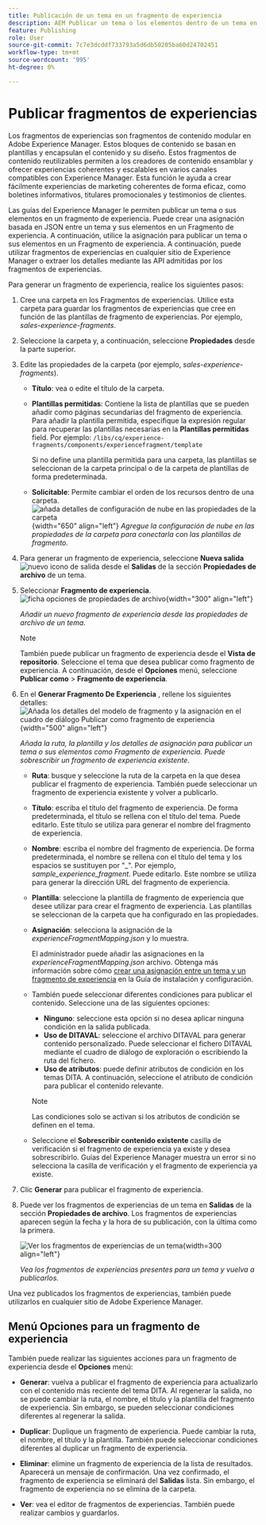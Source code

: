```yaml
---
title: Publicación de un tema en un fragmento de experiencia
description: AEM Publicar un tema o los elementos dentro de un tema en un Fragmento de experiencia en Guías de.  Obtenga información sobre cómo ver los fragmentos de experiencias presentes para un tema y volver a publicarlos.
feature: Publishing
role: User
source-git-commit: 7c7e3dcddf733793a5d6db50205ba60d24702451
workflow-type: tm+mt
source-wordcount: '995'
ht-degree: 0%

---
```



# Publicar fragmentos de experiencias

Los fragmentos de experiencias son fragmentos de contenido modular en Adobe Experience Manager. Estos bloques de contenido se basan en plantillas y encapsulan el contenido y su diseño. Estos fragmentos de contenido reutilizables permiten a los creadores de contenido ensamblar y ofrecer experiencias coherentes y escalables en varios canales compatibles con Experience Manager. Esta función le ayuda a crear fácilmente experiencias de marketing coherentes de forma eficaz, como boletines informativos, titulares promocionales y testimonios de clientes.

Las guías del Experience Manager le permiten publicar un tema o sus elementos en un fragmento de experiencia. Puede crear una asignación basada en JSON entre un tema y sus elementos en un Fragmento de experiencia. A continuación, utilice la asignación para publicar un tema o sus elementos en un Fragmento de experiencia. A continuación, puede utilizar fragmentos de experiencias en cualquier sitio de Experience Manager o extraer los detalles mediante las API admitidas por los fragmentos de experiencias.




Para generar un fragmento de experiencia, realice los siguientes pasos:


1. Cree una carpeta en los Fragmentos de experiencias. Utilice esta carpeta para guardar los fragmentos de experiencias que cree en función de las plantillas de fragmento de experiencias. Por ejemplo, *sales-experience-fragments*.
1. Seleccione la carpeta y, a continuación, seleccione **Propiedades** desde la parte superior.
1. Edite las propiedades de la carpeta (por ejemplo, *sales-experience-fragments*).


   * **Título**: vea o edite el título de la carpeta.

   * **Plantillas permitidas**: Contiene la lista de plantillas que se pueden añadir como páginas secundarias del fragmento de experiencia. Para añadir la plantilla permitida, especifique la expresión regular para recuperar las plantillas necesarias en la **Plantillas permitidas** field.
Por ejemplo:
     `/libs/cq/experience-fragments/components/experiencefragment/template`

     Si no define una plantilla permitida para una carpeta, las plantillas se seleccionan de la carpeta principal o de la carpeta de plantillas de forma predeterminada.
   * **Solicitable**: Permite cambiar el orden de los recursos dentro de una carpeta.
     ![añada detalles de configuración de nube en las propiedades de la carpeta](images/experience-fragment-folder-properties.png){width="650" align="left"}
     *Agregue la configuración de nube en las propiedades de la carpeta para conectarla con las plantillas de fragmento.*
1. Para generar un fragmento de experiencia, seleccione **Nueva salida** ![nuevo icono de salida](./images/Add_icon.svg) desde el **Salidas** de la sección **Propiedades de archivo** de un tema.
1. Seleccionar **Fragmento de experiencia**.\
   ![ficha opciones de propiedades de archivo](./images/file-properties-outputs.png){width="300" align="left"}

   *Añadir un nuevo fragmento de experiencia desde las propiedades de archivo de un tema*.

   >[!NOTE]
   >
   > También puede publicar un fragmento de experiencia desde el **Vista de repositorio**. Seleccione el tema que desea publicar como fragmento de experiencia. A continuación, desde el **Opciones** menú, seleccione **Publicar como** > **Fragmento de experiencia**.

1. En el **Generar Fragmento De Experiencia** , rellene los siguientes detalles:
   ![Añada los detalles del modelo de fragmento y la asignación en el cuadro de diálogo Publicar como fragmento de experiencia](images/experience-fragment-generate.png){width="500" align="left"}

   *Añada la ruta, la plantilla y los detalles de asignación para publicar un tema o sus elementos como Fragmento de experiencia. Puede sobrescribir un fragmento de experiencia existente.*

   * **Ruta**: busque y seleccione la ruta de la carpeta en la que desea publicar el fragmento de experiencia. También puede seleccionar un fragmento de experiencia existente y volver a publicarlo.
   * **Título**: escriba el título del fragmento de experiencia. De forma predeterminada, el título se rellena con el título del tema. Puede editarlo. Este título se utiliza para generar el nombre del fragmento de experiencia.
   * **Nombre**: escriba el nombre del fragmento de experiencia. De forma predeterminada, el nombre se rellena con el título del tema y los espacios se sustituyen por &quot;_&quot;. Por ejemplo, *sample_experience_fragment*. Puede editarlo. Este nombre se utiliza para generar la dirección URL del fragmento de experiencia.
   * **Plantilla**: seleccione la plantilla de fragmento de experiencia que desee utilizar para crear el fragmento de experiencia. Las plantillas se seleccionan de la carpeta que ha configurado en las propiedades.
   * **Asignación**: selecciona la asignación de la *experienceFragmentMapping.json* y lo muestra.



     El administrador puede añadir las asignaciones en la *experienceFragmentMapping.json* archivo.  Obtenga más información sobre cómo [crear una asignación entre un tema y un fragmento de experiencia](../cs-install-guide/conf-experience-fragment-mapping-cs.md) en la Guía de instalación y configuración.

   * También puede seleccionar diferentes condiciones para publicar el contenido.  Seleccione una de las siguientes opciones:


      * **Ninguno**: seleccione esta opción si no desea aplicar ninguna condición en la salida publicada.
      * **Uso de DITAVAL**: seleccione el archivo DITAVAL para generar contenido personalizado. Puede seleccionar el fichero DITAVAL mediante el cuadro de diálogo de exploración o escribiendo la ruta del fichero.
      * **Uso de atributos**: puede definir atributos de condición en los temas DITA. A continuación, seleccione el atributo de condición para publicar el contenido relevante.

     >[!NOTE]
     > 
     >Las condiciones solo se activan si los atributos de condición se definen en el tema.


   * Seleccione el **Sobrescribir contenido existente** casilla de verificación si el fragmento de experiencia ya existe y desea sobrescribirlo. Guías del Experience Manager muestra un error si no selecciona la casilla de verificación y el fragmento de experiencia ya existe.
1. Clic **Generar** para publicar el fragmento de experiencia.
1. Puede ver los fragmentos de experiencias de un tema en **Salidas** de la sección **Propiedades de archivo**. Los fragmentos de experiencias aparecen según la fecha y la hora de su publicación, con la última como la primera.

   ![Ver los fragmentos de experiencias de un tema](images/experience-fragment-outputs.png){width=300 align=&quot;left&quot;}

   *Vea los fragmentos de experiencias presentes para un tema y vuelva a publicarlos.*




Una vez publicados los fragmentos de experiencias, también puede utilizarlos en cualquier sitio de Adobe Experience Manager.


## Menú Opciones para un fragmento de experiencia

También puede realizar las siguientes acciones para un fragmento de experiencia desde el **Opciones** menú:

* **Generar**: vuelva a publicar el fragmento de experiencia para actualizarlo con el contenido más reciente del tema DITA. Al regenerar la salida, no se puede cambiar la ruta, el nombre, el título y la plantilla del fragmento de experiencia. Sin embargo, se pueden seleccionar condiciones diferentes al regenerar la salida.

* **Duplicar**: Duplique un fragmento de experiencia. Puede cambiar la ruta, el nombre, el título y la plantilla. También puede seleccionar condiciones diferentes al duplicar un fragmento de experiencia.

* **Eliminar**: elimine un fragmento de experiencia de la lista de resultados. Aparecerá un mensaje de confirmación. Una vez confirmado, el fragmento de experiencia se eliminará del **Salidas** lista. Sin embargo, el fragmento de experiencia no se elimina de la carpeta.

* **Ver**: vea el editor de fragmentos de experiencias. También puede realizar cambios y guardarlos.


